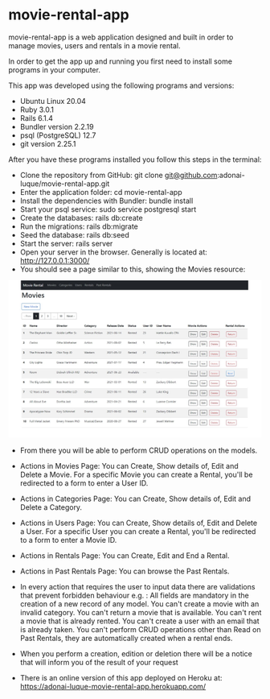 # movie-rental-app

movie-rental-app is a web application designed and built in order to manage movies, users and rentals in a movie rental.

In order to get the app up and running you first need to install some programs in your computer.

This app was developed using the following programs and versions:
- Ubuntu Linux 20.04
- Ruby 3.0.1
- Rails 6.1.4
- Bundler version 2.2.19
- psql (PostgreSQL) 12.7
- git version 2.25.1

After you have these programs installed you follow this steps in the terminal:
- Clone the repository from GitHub: git clone git@github.com:adonai-luque/movie-rental-app.git
- Enter the application folder: cd movie-rental-app
- Install the dependencies with Bundler: bundle install
- Start your psql service: sudo service postgresql start
- Create the databases: rails db:create
- Run the migrations: rails db:migrate
- Seed the database: rails db:seed
- Start the server: rails server
- Open your server in the browser. Generally is located at: http://127.0.0.1:3000/
- You should see a page similar to this, showing the Movies resource:

![Initial Page - Movies Page](screen-capture.jpg)

- From there you will be able to perform CRUD operations on the models.
- Actions in Movies Page:
  You can Create, Show details of, Edit and Delete a Movie.
  For a specific Movie you can create a Rental, you'll be redirected to a form to enter a User ID.
- Actions in Categories Page:
  You can Create, Show details of, Edit and Delete a Category.
- Actions in Users Page:
  You can Create, Show details of, Edit and Delete a User.
  For a specific User you can create a Rental, you'll be redirected to a form to enter a Movie ID.
- Actions in Rentals Page:
  You can Create, Edit and End a Rental.
- Actions in Past Rentals Page:
  You can browse the Past Rentals.
- In every action that requires the user to input data there are validations that prevent forbidden behaviour e.g. :
  All fields are mandatory in the creation of a new record of any model.
  You can't create a movie with an invalid category.
  You can't return a movie that is available.
  You can't rent a movie that is already rented.
  You can't create a user with an email that is already taken.
  You can't perform CRUD operations other than Read on Past Rentals, they are automatically created when a rental ends.
- When you perform a creation, edition or deletion there will be a notice that will inform you of the result of your request

- There is an online version of this app deployed on Heroku at: https://adonai-luque-movie-rental-app.herokuapp.com/
